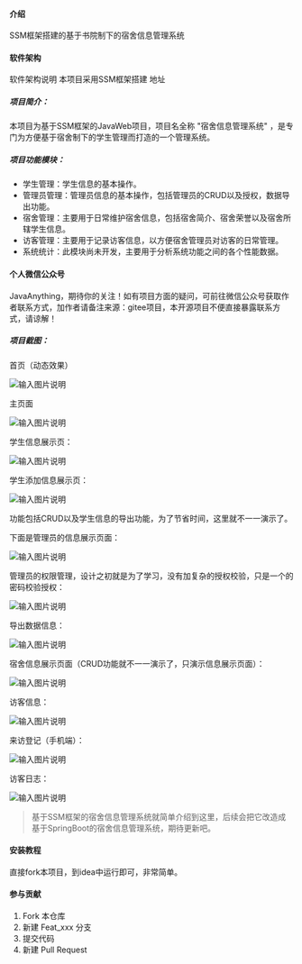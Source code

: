 #### 介绍
SSM框架搭建的基于书院制下的宿舍信息管理系统

#### 软件架构
软件架构说明
本项目采用SSM框架搭建
地址

##### 项目简介：
本项目为基于SSM框架的JavaWeb项目，项目名全称 "宿舍信息管理系统" ，是专门为方便基于宿舍制下的学生管理而打造的一个管理系统。

##### 项目功能模块：

- 学生管理：学生信息的基本操作。
- 管理员管理：管理员信息的基本操作，包括管理员的CRUD以及授权，数据导出功能。
- 宿舍管理：主要用于日常维护宿舍信息，包括宿舍简介、宿舍荣誉以及宿舍所辖学生信息。
- 访客管理：主要用于记录访客信息，以方便宿舍管理员对访客的日常管理。
- 系统统计：此模块尚未开发，主要用于分析系统功能之间的各个性能数据。

#### 个人微信公众号
JavaAnything，期待你的关注！如有项目方面的疑问，可前往微信公众号获取作者联系方式，加作者请备注来源：gitee项目，本开源项目不便直接暴露联系方式，请谅解！

##### 项目截图：

首页（动态效果）

![输入图片说明](https://images.gitee.com/uploads/images/2020/0314/094927_b587678d_5664485.png "宿管系统-首页.png")

主页面

![输入图片说明](https://images.gitee.com/uploads/images/2020/0314/094955_83c0d4f1_5664485.png "宿管系统-主页面.png")

学生信息展示页：

![输入图片说明](https://images.gitee.com/uploads/images/2020/0314/095016_9548c663_5664485.png "宿管系统-学生信息展示页.png")

学生添加信息展示页：

![输入图片说明](https://images.gitee.com/uploads/images/2020/0314/095029_776daf05_5664485.png "宿管系统-学生添加信息.png")

功能包括CRUD以及学生信息的导出功能，为了节省时间，这里就不一一演示了。

下面是管理员的信息展示页面：

![输入图片说明](https://images.gitee.com/uploads/images/2020/0314/095044_66cb629f_5664485.png "管理员信息展示页面.png")

管理员的权限管理，设计之初就是为了学习，没有加复杂的授权校验，只是一个的密码校验授权：

![输入图片说明](https://images.gitee.com/uploads/images/2020/0314/095058_b79ddd70_5664485.png "管理员授权.png")

导出数据信息：

![输入图片说明](https://images.gitee.com/uploads/images/2020/0314/095111_4e3e5c51_5664485.png "管理员信息导出功能.png")

宿舍信息展示页面（CRUD功能就不一一演示了，只演示信息展示页面）：

![输入图片说明](https://images.gitee.com/uploads/images/2020/0314/095132_043014d7_5664485.png "宿舍信息展示.png")

访客信息：

![输入图片说明](https://images.gitee.com/uploads/images/2020/0314/095148_06f5b7d9_5664485.png "访客信息展示.png")

来访登记（手机端）：

![输入图片说明](https://images.gitee.com/uploads/images/2020/0314/095220_80d4fb2d_5664485.jpeg "访客登记.jpg")

访客日志：

![输入图片说明](https://images.gitee.com/uploads/images/2020/0314/095257_c4d3a7f0_5664485.png "访客日志.png")

> 基于SSM框架的宿舍信息管理系统就简单介绍到这里，后续会把它改造成基于SpringBoot的宿舍信息管理系统，期待更新吧。

#### 安装教程

直接fork本项目，到idea中运行即可，非常简单。

#### 参与贡献

1.  Fork 本仓库
2.  新建 Feat_xxx 分支
3.  提交代码
4.  新建 Pull Request
